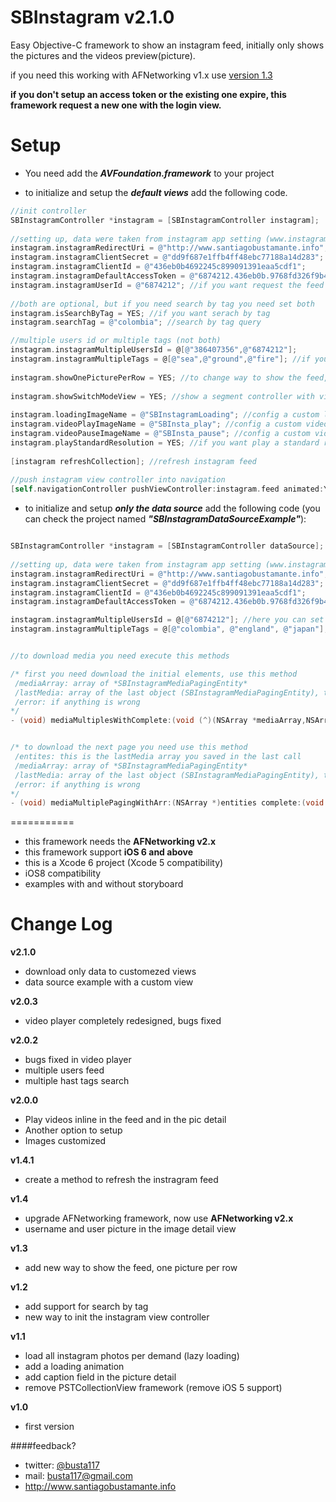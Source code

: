 SBInstagram v2.1.0
===========

Easy Objective-C framework to show an instagram feed, initially only shows the pictures and the videos preview(picture). 

if you need this working with AFNetworking v1.x use [version 1.3](https://github.com/Busta117/SBInstagram/releases/tag/v1.3)


**if you don't setup an access token or the existing one expire, this framework request a new one with the login view.**


Setup
===========

* You need add the ***AVFoundation.framework*** to your project


* to initialize and setup the ***default views*** add the following code.

```objective-c
//init controller
SBInstagramController *instagram = [SBInstagramController instagram];
    
//setting up, data were taken from instagram app setting (www.instagram.com/developer)
instagram.instagramRedirectUri = @"http://www.santiagobustamante.info";
instagram.instagramClientSecret = @"dd9f687e1ffb4ff48ebc77188a14d283";
instagram.instagramClientId = @"436eb0b4692245c899091391eaa5cdf1";
instagram.instagramDefaultAccessToken = @"6874212.436eb0b.9768fd326f9b423eab7dd260972ee6db";
instagram.instagramUserId = @"6874212"; //if you want request the feed of one user
    
//both are optional, but if you need search by tag you need set both
instagram.isSearchByTag = YES; //if you want serach by tag
instagram.searchTag = @"colombia"; //search by tag query

//multiple users id or multiple tags (not both)
instagram.instagramMultipleUsersId = @[@"386407356",@"6874212"];
instagram.instagramMultipleTags = @[@"sea",@"ground",@"fire"]; //if you set this you don't need set isSearchByTag in true
    
instagram.showOnePicturePerRow = YES; //to change way to show the feed, one picture per row(default = NO)
    
instagram.showSwitchModeView = YES; //show a segment controller with view option (default = NO)
    
instagram.loadingImageName = @"SBInstagramLoading"; //config a custom loading image
instagram.videoPlayImageName = @"SBInsta_play"; //config a custom video play image
instagram.videoPauseImageName = @"SBInsta_pause"; //config a custom video pause image
instagram.playStandardResolution = YES; //if you want play a standard resuluton, low resolution per default
    
[instagram refreshCollection]; //refresh instagram feed
		
//push instagram view controller into navigation
[self.navigationController pushViewController:instagram.feed animated:YES];
```

* to initialize and setup ***only the data source*** add the following code (you can check the project named ***"SBInstagramDataSourceExample"***):

```objective-c

SBInstagramController *instagram = [SBInstagramController dataSource];
    
//setting up, data were taken from instagram app setting (www.instagram.com/developer)
instagram.instagramRedirectUri = @"http://www.santiagobustamante.info";
instagram.instagramClientSecret = @"dd9f687e1ffb4ff48ebc77188a14d283";
instagram.instagramClientId = @"436eb0b4692245c899091391eaa5cdf1";
instagram.instagramDefaultAccessToken = @"6874212.436eb0b.9768fd326f9b423eab7dd260972ee6db";

instagram.instagramMultipleUsersId = @[@"6874212"]; //here you can set 1 or more
instagram.instagramMultipleTags = @[@"colombia", @"england", @"japan"]; //here you can set 1 or more


//to download media you need execute this methods

/* first you need download the initial elements, use this method
 /mediaArray: array of *SBInstagramMediaPagingEntity* 
 /lastMedia: array of the last object (SBInstagramMediaPagingEntity), this is for the pagging
 /error: if anything is wrong
*/
- (void) mediaMultiplesWithComplete:(void (^)(NSArray *mediaArray,NSArray *lastMedia, NSError * error))block;


/* to download the next page you need use this method
 /entites: this is the lastMedia array you saved in the last call
 /mediaArray: array of *SBInstagramMediaPagingEntity* 
 /lastMedia: array of the last object (SBInstagramMediaPagingEntity), this is for the pagging
 /error: if anything is wrong
*/
- (void) mediaMultiplePagingWithArr:(NSArray *)entities complete:(void (^)(NSArray *mediaArray,NSArray *lastMedia, NSError * error))block;

```



===========  
- this framework needs the **AFNetworking v2.x**
- this framework support **iOS 6 and above**   
- this is a Xcode 6 project (Xcode 5 compatibility)
- iOS8 compatibility
- examples with and without storyboard


Change Log
===========
**v2.1.0**
- download only data to customezed views
- data source example with a custom view

**v2.0.3**
- video player completely redesigned, bugs fixed

**v2.0.2**
- bugs fixed in video player
- multiple users feed
- multiple hast tags search

**v2.0.0**
- Play videos inline in the feed and in the pic detail
- Another option to setup
- Images customized

**v1.4.1**
- create a method to refresh the instragram feed

**v1.4**
- upgrade AFNetworking framework, now use **AFNetworking v2.x**
- username and user picture in the image detail view

**v1.3**
- add new way to show the feed, one picture per row

**v1.2**
- add support for search by tag
- new way to init the instagram view controller

**v1.1**
- load all instagram photos per demand (lazy loading)
- add a loading animation
- add caption field in the picture detail
- remove PSTCollectionView framework (remove iOS 5 support)


**v1.0**
- first version

####feedback?

* twitter: [@busta117](http://www.twitter.com/busta117)
* mail: <busta117@gmail.com>
* <http://www.santiagobustamante.info>

